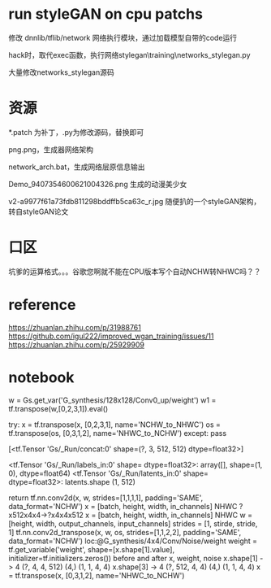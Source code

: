 # run styleGAN on cpu patchs
修改 dnnlib/tflib/network 网络执行模块，通过加载模型自带的code运行

hack时，取代exec函数，执行网络stylegan\training\networks_stylegan.py

大量修改networks_stylegan源码

# 资源 
*.patch 为补丁，.py为修改源码，替换即可

png.png，生成器网络架构

network_arch.bat，生成网络层原信息输出

Demo_9407354600621004326.png 生成的动漫美少女

v2-a9977f61a73fdb811298bddffb5ca63c_r.jpg 随便扒的一个styleGAN架构，转自styleGAN论文

# 口区
坑爹的运算格式。。。谷歌您啊就不能在CPU版本写个自动NCHW转NHWC吗？？

# reference
https://zhuanlan.zhihu.com/p/31988761
https://github.com/igul222/improved_wgan_training/issues/11
https://zhuanlan.zhihu.com/p/25929909

# notebook

w = Gs.get_var('G_synthesis/128x128/Conv0_up/weight')
w1 = tf.transpose(w,[0,2,3,1]).eval()

try:
	x = tf.transpose(x, [0,2,3,1], name='NCHW_to_NHWC')
	os = tf.transpose(os, [0,3,1,2], name='NHWC_to_NCHW')
except:
	pass

[<tf.Tensor 'Gs/_Run/concat:0' shape=(?, 3, 512, 512) dtype=float32>]

<tf.Tensor 'Gs/_Run/labels_in:0' shape=<unknown> dtype=float32>: array([], shape=(1, 0), dtype=float64)
<tf.Tensor 'Gs/_Run/latents_in:0' shape=<unknown> dtype=float32>: latents.shape (1, 512)


return tf.nn.conv2d(x, w, strides=[1,1,1,1], padding='SAME', data_format='NCHW')
x = [batch, height, width, in_channels] NHWC ?x512x4x4->?x4x4x512
 x = [batch, height, width, in_channels] NHWC
 w = [height, width, output_channels, input_channels]
 strides = [1, stirde, stride, 1]
 tf.nn.conv2d_transpose(x, w, os, strides=[1,1,2,2], padding='SAME', data_format='NCHW')
 loc:@G_synthesis/4x4/Conv/Noise/weight
weight = tf.get_variable('weight', shape=[x.shape[1].value], initializer=tf.initializers.zeros())
 before and after
 x, weight, noise x.shape[1] -> 4 (?, 4, 4, 512) (4,) (1, 1, 4, 4)
 x.shape[3] -> 4 (?, 512, 4, 4) (4,)  (1, 1, 4, 4)
x = tf.transpose(x, [0,3,1,2], name='NHWC_to_NCHW')